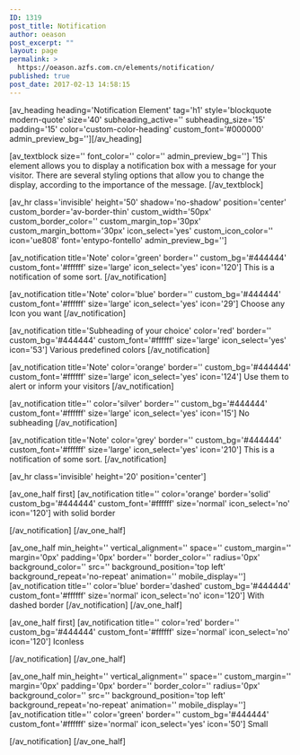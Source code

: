 ```yaml
---
ID: 1319
post_title: Notification
author: oeason
post_excerpt: ""
layout: page
permalink: >
  https://oeason.azfs.com.cn/elements/notification/
published: true
post_date: 2017-02-13 14:58:15
---
```

[av_heading heading='Notification Element' tag='h1' style='blockquote modern-quote' size='40' subheading_active='' subheading_size='15' padding='15' color='custom-color-heading' custom_font='#000000' admin_preview_bg=''][/av_heading]

[av_textblock size='' font_color='' color='' admin_preview_bg='']
This element allows you to display a notification box with a message for your visitor. There are several styling options that allow you to change the display, according to the importance of the message.
[/av_textblock]

[av_hr class='invisible' height='50' shadow='no-shadow' position='center' custom_border='av-border-thin' custom_width='50px' custom_border_color='' custom_margin_top='30px' custom_margin_bottom='30px' icon_select='yes' custom_icon_color='' icon='ue808' font='entypo-fontello' admin_preview_bg='']

[av_notification title='Note' color='green' border='' custom_bg='#444444' custom_font='#ffffff' size='large' icon_select='yes' icon='120']
This is a notification of some sort.
[/av_notification]

[av_notification title='Note' color='blue' border='' custom_bg='#444444' custom_font='#ffffff' size='large' icon_select='yes' icon='29']
Choose any Icon you want
[/av_notification]

[av_notification title='Subheading of your choice' color='red' border='' custom_bg='#444444' custom_font='#ffffff' size='large' icon_select='yes' icon='53']
Various predefined colors
[/av_notification]

[av_notification title='Note' color='orange' border='' custom_bg='#444444' custom_font='#ffffff' size='large' icon_select='yes' icon='124']
Use them to alert or inform your visitors
[/av_notification]

[av_notification title='' color='silver' border='' custom_bg='#444444' custom_font='#ffffff' size='large' icon_select='yes' icon='15']
No subheading
[/av_notification]

[av_notification title='Note' color='grey' border='' custom_bg='#444444' custom_font='#ffffff' size='large' icon_select='yes' icon='210']
This is a notification of some sort.
[/av_notification]

[av_hr class='invisible' height='20' position='center']

[av_one_half first]
[av_notification title='' color='orange' border='solid' custom_bg='#444444' custom_font='#ffffff' size='normal' icon_select='no' icon='120']
with solid border

[/av_notification]
[/av_one_half]

[av_one_half min_height='' vertical_alignment='' space='' custom_margin='' margin='0px' padding='0px' border='' border_color='' radius='0px' background_color='' src='' background_position='top left' background_repeat='no-repeat' animation='' mobile_display='']
[av_notification title='' color='blue' border='dashed' custom_bg='#444444' custom_font='#ffffff' size='normal' icon_select='no' icon='120']
With dashed border
[/av_notification]
[/av_one_half]

[av_one_half first]
[av_notification title='' color='red' border='' custom_bg='#444444' custom_font='#ffffff' size='normal' icon_select='no' icon='120']
Iconless

[/av_notification]
[/av_one_half]

[av_one_half min_height='' vertical_alignment='' space='' custom_margin='' margin='0px' padding='0px' border='' border_color='' radius='0px' background_color='' src='' background_position='top left' background_repeat='no-repeat' animation='' mobile_display='']
[av_notification title='' color='green' border='' custom_bg='#444444' custom_font='#ffffff' size='normal' icon_select='yes' icon='50']
Small

[/av_notification]
[/av_one_half]